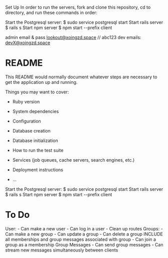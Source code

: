 Set Up
In order to run the servers, fork and clone this repository, cd to directory, and run these commands in order:

Start the Postgresql server: $ sudo service postgresql start
Start rails server $ rails s
Start npm server $ npm start --prefix client

admin email & pass
lookout@xoingzd.space // abc123
dev emails:
devX@xoingzd.space

# README

This README would normally document whatever steps are necessary to get the
application up and running.

Things you may want to cover:

* Ruby version

* System dependencies

* Configuration

* Database creation

* Database initialization

* How to run the test suite

* Services (job queues, cache servers, search engines, etc.)

* Deployment instructions

* ...

Start the Postgresql server: $ sudo service postgresql start
Start rails server $ rails s
Start npm server $ npm start --prefix client

# To Do
User:
    - Can make a new user
    - Can log in a user
    - Clean up routes
Groups:
    - Can make a new group
    - Can update a group
    - Can delete a group INCLUDE all memberships and group messages associated with group
    - Can join a group as a membership
Group Messages
    - Can send group messages
    - Can stream new messages simultaneously between clients